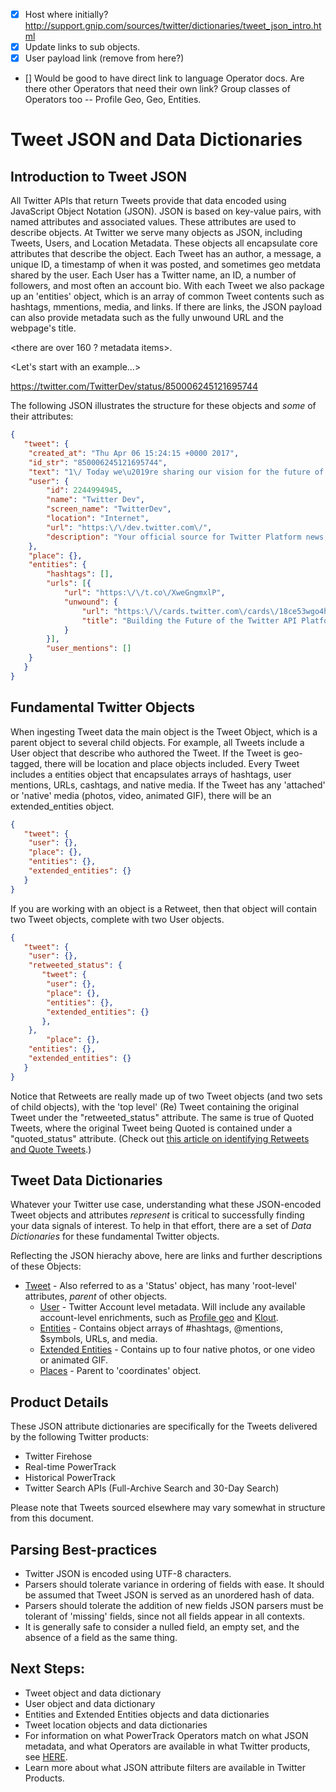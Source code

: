 + [X] Host where initially? http://support.gnip.com/sources/twitter/dictionaries/tweet_json_intro.html
+ [X] Update links to sub objects.
+ [X] User payload link (remove from here?) 
+ [] Would be good to have direct link to language Operator docs. Are there other Operators that need their own link? Group classes of Operators too -- Profile Geo, Geo, Entities.

# Tweet JSON and Data Dictionaries

## Introduction to Tweet JSON

All Twitter APIs that return Tweets provide that data encoded using JavaScript Object Notation (JSON). JSON is based on key-value pairs, with named attributes and associated values. These attributes are used to describe objects. At Twitter we serve many objects as JSON, including Tweets, Users, and Location Metadata. These objects all encapsulate core attributes that describe the object. Each Tweet has an author, a message, a unique ID, a timestamp of when it was posted, and sometimes geo metdata shared by the user. Each User has a Twitter name, an ID, a number of followers, and most often an account bio. With each Tweet we also package up an 'entities' object, which is an array of common Tweet contents such as hashtags, mmentions, media, and links. If there are links, the JSON payload can also provide metadata such as the fully unwound URL and the webpage's title.

<there are over 160 ? metadata items>. 

<Let's start with an example...>

https://twitter.com/TwitterDev/status/850006245121695744

The following JSON illustrates the structure for these objects and _some_ of their attributes:

```json
{
   "tweet": {
	"created_at": "Thu Apr 06 15:24:15 +0000 2017",
	"id_str": "850006245121695744",
	"text": "1\/ Today we\u2019re sharing our vision for the future of the Twitter API platform!\nhttps:\/\/t.co\/XweGngmxlP",
	"user": {
		"id": 2244994945,
		"name": "Twitter Dev",
		"screen_name": "TwitterDev",
		"location": "Internet",
		"url": "https:\/\/dev.twitter.com\/",
		"description": "Your official source for Twitter Platform news, updates & events. Need technical help? Visit https:\/\/twittercommunity.com\/ \u2328\ufe0f #TapIntoTwitter"   
	},
	"place": {},
	"entities": {
		"hashtags": [],
		"urls": [{
			"url": "https:\/\/t.co\/XweGngmxlP",
			"unwound": {
				"url": "https:\/\/cards.twitter.com\/cards\/18ce53wgo4h\/3xo1c",
				"title": "Building the Future of the Twitter API Platform"
			}
		}],
		"user_mentions": []
	}
   }
}
```

## Fundamental Twitter Objects

When ingesting Tweet data the main object is the Tweet Object, which is a parent object to several child objects. For example, all Tweets include a User object that describe who authored the Tweet. If the Tweet is geo-tagged, there will be location and place objects included. Every Tweet includes a entities object that encapsulates arrays of hashtags, user mentions, URLs, cashtags, and native media. If the Tweet has any 'attached' or 'native' media (photos, video, animated GIF), there will be an extended_entities object.

```json
{
   "tweet": {
	"user": {},
	"place": {},
	"entities": {},
	"extended_entities": {}
   }
}
```

If you are working with an object is a Retweet, then that object will contain two Tweet objects, complete with two User objects. 

```json
{
   "tweet": {
	"user": {},
	"retweeted_status": {
  	   "tweet": {
		"user": {},
		"place": {},
		"entities": {},
		"extended_entities": {}
	   },
	},   
        "place": {},
	"entities": {},
	"extended_entities": {}
   }
}
```
Notice that Retweets are really made up of two Tweet objects (and two sets of child objects), with the 'top level' (Re) Tweet containing the original Tweet under the  "retweeted_status" attribute. The same is true of Quoted Tweets, where the original Tweet being Quoted is contained under a "quoted_status" attribute. (Check out [this article on identifying Retweets and Quote Tweets](http://support.gnip.com/articles/identifying-and-understanding-retweets.html).)

## Tweet Data Dictionaries

Whatever your Twitter use case, understanding what these JSON-encoded Tweet objects and attributes _represent_ is critical to successfully finding your data signals of interest. To help in that effort, there are a set of *Data Dictionaries* for these fundamental Twitter objects.

Reflecting the JSON hierachy above, here are links and further descriptions of these Objects: 

+ [Tweet](http://support.gnip.com/sources/twitter/dictionaries/tweet_json.html) - Also referred to as a 'Status' object, has many 'root-level' attributes, _parent_ of other objects.
  + [User](http://support.gnip.com/sources/twitter/dictionaries/user_json.html) - Twitter Account level metadata. Will include any available account-level enrichments, such as [Profile geo](http://support.gnip.com/enrichments/profile_geo.html) and [Klout](http://support.gnip.com/enrichments/klout.html).
  + [Entities](http://support.gnip.com/sources/twitter/dictionaries/entities_json.html) - Contains object arrays of #hashtags, @mentions, $symbols, URLs, and media. 
  + [Extended Entities](http://support.gnip.com/sources/twitter/dictionaries/entities_json.html) - Contains up to four native photos, or one video or animated GIF. 
  + [Places](http://support.gnip.com/sources/twitter/dictionaries/tweet_geo_json.html) - Parent to 'coordinates' object. 
    
## Product Details

These JSON attribute dictionaries are specifically for the Tweets delivered by the following Twitter products:
+ Twitter Firehose 
+ Real-time PowerTrack
+ Historical PowerTrack
+ Twitter Search APIs (Full-Archive Search and 30-Day Search)

Please note that Tweets sourced elsewhere may vary somewhat in structure from this document.

## Parsing Best-practices

+ Twitter JSON is encoded using UTF-8 characters.
+ Parsers should tolerate variance in ordering of fields with ease. It should be assumed that Tweet JSON is served as an unordered hash of data. 
+ Parsers should tolerate the addition of new fields  JSON parsers must be tolerant of 'missing' fields, since not all fields appear in all contexts. 
+ It is generally safe to consider a nulled field, an empty set, and the absence of a field as the same thing.

## Next Steps:  
+ Tweet object and data dictionary
+ User object and data dictionary
+ Entities and Extended Entities objects and data dictionaries
+ Tweet location objects and data dictionaries
+ For information on what PowerTrack Operators match on what JSON metadata, and what Operators are available in what Twitter products, see [HERE](https://github.com/jimmoffitt/developer_advocate.blog/blob/master/metadataEvolution/operatorJSON.md).
+ Learn more about what JSON attribute filters are available in Twitter Products.
  
